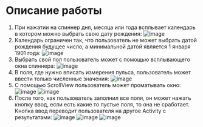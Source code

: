 # Описание работы
1. При нажатии на спиннер дня, месяца или года всплывает календарь в котором можно выбрать свою дату рождения:
![image](https://user-images.githubusercontent.com/70998859/139589743-640862df-5849-4b48-9093-863b80e3c982.png)
2. Календарь ограничен так, что пользователь не может выбрать датой рождения будущее число, а минимальной датой является 1 января 1901 года:
![image](https://user-images.githubusercontent.com/70998859/139589845-fed7c4fd-30b6-45fe-a204-337a723787b1.png)
3. Выбрать свой пол пользователь может с помощью всплывающего окна спиннера:
![image](https://user-images.githubusercontent.com/70998859/139589865-e6056b83-230b-42bb-b482-f5044bc004bd.png)
4. В поля, где нужно вписать измерения пульса, пользователь может ввести только численные значения:
![image](https://user-images.githubusercontent.com/70998859/139589894-54faafa1-f7db-466d-a1e6-87dde536b477.png)
5. С помощью ScrollView пользователь может проматывать окно:
![image](https://user-images.githubusercontent.com/70998859/139589640-96836396-8484-439a-9f4d-6968a39979d7.png)
![image](https://user-images.githubusercontent.com/70998859/139589687-7c97ddae-7632-4a8e-a122-e6605b55a754.png)
6. После того, как пользователь заполнил все поля, он может нажать кнопку ввод, если есть какие то пустые поля, то она не сработает.
Кнопка ввод переводит пользователя на другое Activity с результатами:
![image](https://user-images.githubusercontent.com/70998859/139589977-2f10c0a6-e412-403e-bc3e-3163b6f5fe11.png)
![image](https://user-images.githubusercontent.com/70998859/139589988-3adc7d63-7b52-4c2e-b413-181d5eb29257.png)
![image](https://user-images.githubusercontent.com/70998859/139589995-4c9b1739-06d2-4f26-b1b1-9c7b55246b19.png)
